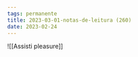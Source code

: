 ```yaml
---
tags: permanente
title: 2023-03-01-notas-de-leitura (260)
date: 2023-02-24
---
```


![[Assisti pleasure]]
